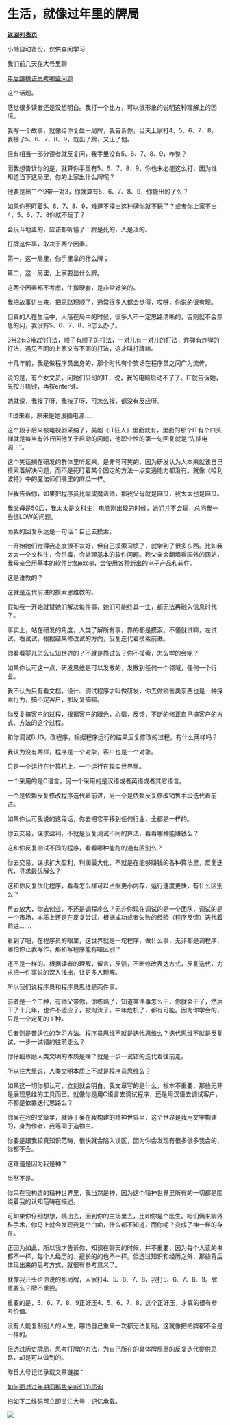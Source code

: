 # 生活，就像过年里的牌局

[**返回列表页**](/gzh/记忆承载3)

小懒自动备份，仅供查阅学习

我们前几天在大号里聊

[年后跳槽该思考哪些问题](https://mp.weixin.qq.com/s?__biz=MzU0MjYwNDU2Mw==&mid=2247485725&idx=1&sn=0e9e562fd1a9415d8cf3de6eccc9f4cc&chksm=fb196561cc6eec7728f98efb939215bdbe98552e7e32d7261928dbb0db50ab9e8c6781daa06e&token=1518582122&lang=zh_CN&scene=21#wechat_redirect)  

这个话题。

  

感觉很多读者还是没想明白。我打一个比方，可以很形象的说明这种理解上的困境。

  

我写一个故事，就像给你复盘一局牌，我告诉你，当天上家打4、5、6、7、8，我接了5、6、7、8、9，既出了牌，又压了他。

  

但有相当一部分读者就反复问，我手里没有5、6、7、8、9，咋整？

  

而我想告诉你的是，就算你手里有5、6、7、8、9，你也未必能这么打，因为谁知道当下这局里，你的上家出什么牌呢？

  

他要是出三个9带一对3，你就算有5、6、7、8、9，你能出的了么？

  

如果你死盯着5、6、7、8、9，难道不摸出这种牌你就不玩了？或者你上家不出4、5、6、7、8你就不玩了？

  

会玩斗地主的，应该都听懂了：牌是死的，人是活的。

  

打牌这件事，取决于两个因素。

  

第一，这一局里，你手里拿的什么牌；

第二，这一局里，上家要出什么牌。

  

这两个因素都不考虑，生搬硬套，是非常好笑的。

  

我把故事讲出来，把思路理顺了，通常很多人都会觉得，哎呀，你说的很有理。

  

但真的人在生活中，人落在局中的时候，很多人不一定思路清晰的，否则就不会焦急的问，我没有5、6、7、8、9怎么办了。

  

3带2有3带2的打法，顺子有顺子的打法，一对儿有一对儿的打法，炸弹有炸弹的打法，遇见不同的上家又有不同的打法，这才叫打牌嘛。

  

十几年前，我是做程序员出身的，那个时代有个笑话在程序员之间广为流传。

  

说的是，有个女文员，问她们公司的IT，说，我的电脑启动不了了。IT就告诉她，先按开机键，再按enter键。

  

她就说，我按了呀，我按了呀，可怎么按，都没有反应呀。

  

IT过来看，原来是她没插电源......

  

这个段子后来被电视剧采纳了，美剧《IT狂人》里面就有，里面的那个IT有个口头禅就是每当有外行问他关于启动的问题，他职业性的第一句回复就是“先插电源！”。

  

这个笑话搁在研发的群体里听起来，是非常可笑的，因为研发认为人本来就该自己摸索着解决问题，而不是死盯着某个固定的方法一点变通能力都没有。就像《哈利波特》中的魔法师们嘴里的麻瓜一样。

  

但我告诉你，如果把程序员比喻成魔法师，那我父母就是麻瓜，我太太也是麻瓜。

  

我父母是50后，我太太是文科生，电脑刚出现的时候，她们并不会玩，总问我一些很LOW的问题。

  

而我的回复永远是一句话：自己去摸索。

  

一开始她们觉得我态度很不友好，但自己摸索习惯了，就学到了很多东西。比如我太太一个文科生，会杀毒，会处理基本的软件问题。我父亲会翻墙看国外的网站，我母亲会用基本的软件比如excel，会使用各种新出的电子产品和软件。

  

这是谁教的？

这就是迭代前进的摸索思维教的。

  

假如我一开始就替她们解决每件事，她们可能终其一生，都无法再融入信息时代了。

  

事实上，站在研发的角度，人类了解所有事，靠的都是摸索。不懂就试嘛，左试试，右试试，根据结果修改试的方向，反复迭代着摸索前进。

  

你看看婴儿怎么认知世界的？不就是靠试么？你不摸索，怎么学的会呢？

  

如果你认可这一点，研发思维是可以发散的，发散到任何一个领域，任何一个行业。  

  

我不认为只有看文档，设计、调试程序才叫做研发，你去做销售卖东西也是一种探索行为，搞不定客户，那反复搞嘛。

  

你反复搞客户的过程，根据客户的眼色，心情，反馈，不断的修正自己搞客户的方式、方法的这个过程。

  

和你调试BUG，改程序，根据程序运行的结果反复修改的过程，有什么两样吗？

  

我认为没有两样，程序是一个对象，客户也是一个对象。

  

只是一个运行在计算机上，一个运行在现实世界里。

一个采用的是C语言，另一个采用的是汉语或者英语或者其它语言。

一个是依赖反复修改程序迭代着前进，另一个是依赖反复修改销售手段迭代着前进。  

  

如果你认可我说的这段话，你去把它平移到任何行业，全都是一样的。

  

你去交易，谋求盈利，不就是反复测试不同的算法，看看哪种能赚钱么？

这和你反复测试不同的程序，看看哪种能跑的通有区别么？  

  

你去交易，谋求扩大盈利，利润最大化，不就是在能够赚钱的各种算法里，反复迭代，寻求最优解么？

这和你反复优化程序，看看怎么样可以占据更小内存，运行速度更快，有什么区别么？

  

再去放大，你去创业，不还是调程序么？无非你现在调试的是一个团队，调试的是一个市场，本质上还是在反复尝试，根据成功或者失败的经验（程序反馈）迭代着前进.......

  

看到了吧，在程序员的眼里，这世界就是一坨程序，做什么事，无非都是调程序，哪怕你让我写作，那和写程序能有啥区别？

  

还不是一样的。根据读者的理解，留言，反馈，不断修改表达方式，反复迭代，力求把一件事说的深入浅出，让更多人理解。

  

所以我们说程序员和程序员思维是两件事。

  

前者是一个工种，有师父带你，你练熟了，知道某件事怎么干，你就会干了，然后干了十几年，也许不适应了，被淘汰了。中年危机了，都有可能。因为你学会的，只是一个定死的工种。

  

后者则是普适性的学习方法。程序员思维不就是迭代思维么？迭代思维不就是反复试，一步一试错的往前走么？

  

你仔细琢磨人类文明的本质是啥？就是一步一试错的迭代着往前走。

  

所以往大里说，人类文明本质上不就是程序员思维么？

  

如果这一切你都认可，立刻就会明白，我文章写的是什么，根本不重要，那些无非是展现思维的工具而已。就像你是用C语言去调试程序，还是用汉语去调试客户，不都是依靠迭代思路么？

  

你呆在我的文章里，就等于呆在我构建的精神世界里，这个世界是我用文字构建的，身为作者，我等同于造物主。

  

你要是跟我较真知识范畴，很快就会陷入误区，因为你会发现有很多很多我会的，你都不会。

  

这难道是因为我是神？

当然不是。  

  

你呆在我构造的精神世界里，我当然是神，因为这个精神世界里所有的一切都是围绕着我的认知范畴在描述。

  

可如果你仔细想想，跳出去，回到你的主场里去，比如你是个医生。咱们俩来聊外科手术，你马上就会发现我是个白痴，什么都不知道，而你呢？变成了神一样的存在。

  

正因为如此，所以我才告诉你，知识在聊天的时候，并不重要，因为每个人读的书都不一样，每个人经历的、擅长的的也不一样。但透过知识和经历之外，那些背后体现出来的思考方式，就很有参考意义了。

  

就像我开头给你说的那局牌，人家打4、5、6、7、8，我打5、6、7、8、9。牌重要么？牌不重要。

  

重要的是，5、6、7、8、9正好压4、5、6、7、8，这个正好压，才真的很有参考价值。

  

没有人能复制别人的人生，哪怕自己重来一次都无法复制，这就像把把牌都不会是一样的。

  

但透过历史牌局，思考打牌的方法，为自己所在的具体牌局里的反复迭代提供思路，却是可以做到的。

  

昨日大号记忆承载文章链接：

[如何面对过年期间那些亲戚们的质询](https://mp.weixin.qq.com/s?__biz=MzU0MjYwNDU2Mw==&mid=2247485734&idx=1&sn=f9c134b66869bd843b3ec2949ed7d739&chksm=fb19655acc6eec4cdfa8bfe1db2f490190792823baa009d34ed75f8646acc78bb411fbf1ae98&token=1101433244&lang=zh_CN&scene=21#wechat_redirect)  

  

扫如下二维码可立即关注大号：记忆承载。  

![](https://mmbiz.qpic.cn/mmbiz_jpg/aYCQDPqZ8kyibI8Pjvo590Uj6EEMNJyUpWrIpaqzYBLjR1sjeMxFic7pUib7gCY4myMmSj3DxzBwIOoXBQ2ricia2Lw/640?wx_fmt=jpeg)

